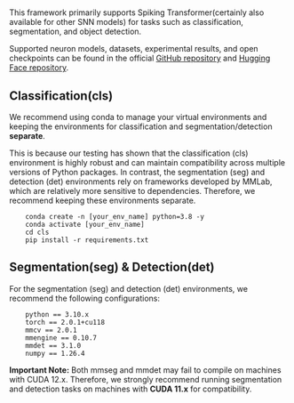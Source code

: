 # 
This framework primarily supports Spiking Transformer(certainly also available for other SNN models) for tasks such as classification, segmentation, and object detection.

Supported neuron models, datasets, experimental results, and open checkpoints can be found in the official [GitHub repository](https://github.com/Fancyssc/STEP.git) and [Hugging Face repository](https://huggingface.co/Fancysean/STEP).


## Classification(cls)
We recommend using conda to manage your virtual environments and keeping the environments for classification and segmentation/detection **separate**.

This is because our testing has shown that the classification (cls) environment is highly robust and can maintain compatibility across multiple versions of Python packages. In contrast, the segmentation (seg) and detection (det) environments rely on frameworks developed by MMLab, which are relatively more sensitive to dependencies. Therefore, we recommend keeping these environments separate.
```angular2html
    conda create -n [your_env_name] python=3.8 -y
    conda activate [your_env_name]
    cd cls
    pip install -r requirements.txt
```

## Segmentation(seg) & Detection(det)
For the segmentation (seg) and detection (det) environments, we recommend the following configurations:
```angular2html
    python == 3.10.x
    torch == 2.0.1+cu118
    mmcv == 2.0.1
    mmengine == 0.10.7
    mmdet == 3.1.0
    numpy == 1.26.4
```
**Important Note:**
Both mmseg and mmdet may fail to compile on machines with CUDA 12.x. Therefore, we strongly recommend running segmentation and detection tasks on machines with **CUDA 11.x** for compatibility.
